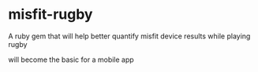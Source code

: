# misfit-rugby
A ruby gem that will help better quantify misfit device results while playing rugby

will become the basic for a mobile app
